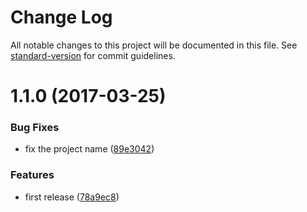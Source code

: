 # Change Log

All notable changes to this project will be documented in this file. See [standard-version](https://github.com/conventional-changelog/standard-version) for commit guidelines.

<a name="1.1.0"></a>
# 1.1.0 (2017-03-25)


### Bug Fixes

* fix the project name ([89e3042](https://github.com/suzuki-shunsuke/cht/commit/89e3042))


### Features

* first release ([78a9ec8](https://github.com/suzuki-shunsuke/cht/commit/78a9ec8))
